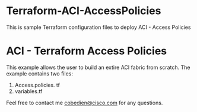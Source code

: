 # Terraform-ACI-AccessPolicies
This is sample Terraform configuration files to deploy ACI - Access Policies

# ACI - Terraform Access Policies

This example allows the user to build an extire ACI fabric from scratch.  The example contains two files:

1) Access.policies. tf
2) variables.tf

Feel free to contact me cobedien@cisco.com for any questions.

